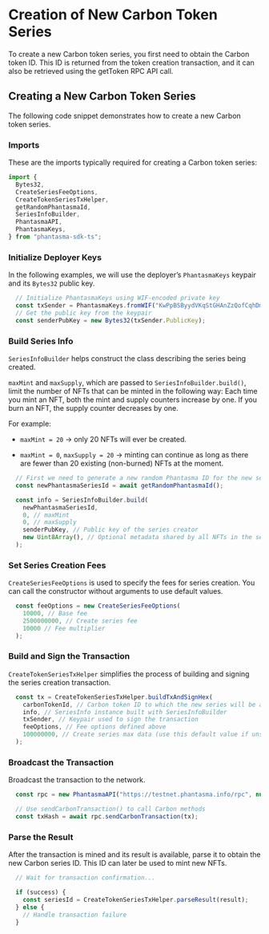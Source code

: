 # Creation of New Carbon Token Series

To create a new Carbon token series, you first need to obtain the Carbon token ID.
This ID is returned from the token creation transaction, and it can also be retrieved using the getToken RPC API call.

## Creating a New Carbon Token Series

The following code snippet demonstrates how to create a new Carbon token series.

### Imports

These are the imports typically required for creating a Carbon token series:

```ts
import {
  Bytes32,
  CreateSeriesFeeOptions,
  CreateTokenSeriesTxHelper,
  getRandomPhantasmaId,
  SeriesInfoBuilder,
  PhantasmaAPI,
  PhantasmaKeys,
} from "phantasma-sdk-ts";
````

### Initialize Deployer Keys

In the following examples, we will use the deployer’s `PhantasmaKeys` keypair and its `Bytes32` public key.

```ts
  // Initialize PhantasmaKeys using WIF-encoded private key
  const txSender = PhantasmaKeys.fromWIF("KwPpBSByydVKqStGHAnZzQofCqhDmD2bfRgc9BmZqM3ZmsdWJw4d");
  // Get the public key from the keypair
  const senderPubKey = new Bytes32(txSender.PublicKey);
````

### Build Series Info

`SeriesInfoBuilder` helps construct the class describing the series being created.

`maxMint` and `maxSupply`, which are passed to `SeriesInfoBuilder.build()`, limit the number of NFTs that can be minted in the following way:
Each time you mint an NFT, both the mint and supply counters increase by one.
If you burn an NFT, the supply counter decreases by one.

For example:

* `maxMint = 20` → only 20 NFTs will ever be created.

* `maxMint = 0`, `maxSupply = 20` → minting can continue as long as there are fewer than 20 existing (non-burned) NFTs at the moment.

```ts
  // First we need to generate a new random Phantasma ID for the new series
  const newPhantasmaSeriesId = await getRandomPhantasmaId();

  const info = SeriesInfoBuilder.build(
    newPhantasmaSeriesId,
    0, // maxMint
    0, // maxSupply
    senderPubKey, // Public key of the series creator
    new Uint8Array(), // Optional metadata shared by all NFTs in the series
  );
````

### Set Series Creation Fees

`CreateSeriesFeeOptions` is used to specify the fees for series creation.
You can call the constructor without arguments to use default values.

```ts
  const feeOptions = new CreateSeriesFeeOptions(
    10000, // Base fee
    2500000000, // Create series fee
    10000 // Fee multiplier
  );
````

### Build and Sign the Transaction

`CreateTokenSeriesTxHelper` simplifies the process of building and signing the series creation transaction.

```ts
  const tx = CreateTokenSeriesTxHelper.buildTxAndSignHex(
    carbonTokenId, // Carbon token ID to which the new series will be attached
    info, // SeriesInfo instance built with SeriesInfoBuilder
    txSender, // Keypair used to sign the transaction
    feeOptions, // Fee options defined above
    100000000, // Create series max data (use this default value if unsure)
  );
````

### Broadcast the Transaction

Broadcast the transaction to the network.

```ts
  const rpc = new PhantasmaAPI("https://testnet.phantasma.info/rpc", null, "testnet");

  // Use sendCarbonTransaction() to call Carbon methods
  const txHash = await rpc.sendCarbonTransaction(tx);
````

### Parse the Result

After the transaction is mined and its result is available, parse it to obtain the new Carbon series ID.
This ID can later be used to mint new NFTs.

```ts
  // Wait for transaction confirmation...

  if (success) {
    const seriesId = CreateTokenSeriesTxHelper.parseResult(result);
  } else {
    // Handle transaction failure
  }
```
